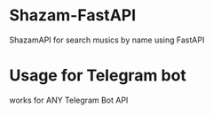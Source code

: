 # Shazam-FastAPI
ShazamAPI for search musics by name using FastAPI


# Usage for Telegram bot
works for ANY Telegram Bot API 
